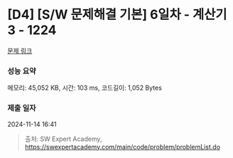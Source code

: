 # [D4] [S/W 문제해결 기본] 6일차 - 계산기3 - 1224 

[문제 링크](https://swexpertacademy.com/main/code/problem/problemDetail.do?contestProbId=AV14tDX6AFgCFAYD) 

### 성능 요약

메모리: 45,052 KB, 시간: 103 ms, 코드길이: 1,052 Bytes

### 제출 일자

2024-11-14 16:41



> 출처: SW Expert Academy, https://swexpertacademy.com/main/code/problem/problemList.do